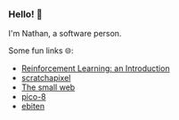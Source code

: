 ### Hello! 👋

I'm Nathan, a software person.  

Some fun links 🌐:  
- [Reinforcement Learning: an Introduction](http://www.incompleteideas.net/book/RLbook2020.pdf)
- [scratchapixel](https://www.scratchapixel.com/)
- [The small web](https://ar.al/2020/08/07/what-is-the-small-web/)
- [pico-8](https://www.lexaloffle.com/pico-8.php)
- [ebiten](https://github.com/hajimehoshi/ebiten)

<!--
**nfgrep/nfgrep** is a ✨ _special_ ✨ repository because its `README.md` (this file) appears on your GitHub profile.

Here are some ideas to get you started:

- 🔭 I’m currently working on ...
- 🌱 I’m currently learning ...
- 👯 I’m looking to collaborate on ...
- 🤔 I’m looking for help with ...
- 💬 Ask me about ...
- 📫 How to reach me: ...
- 😄 Pronouns: ...
- ⚡ Fun fact: ...
-->
